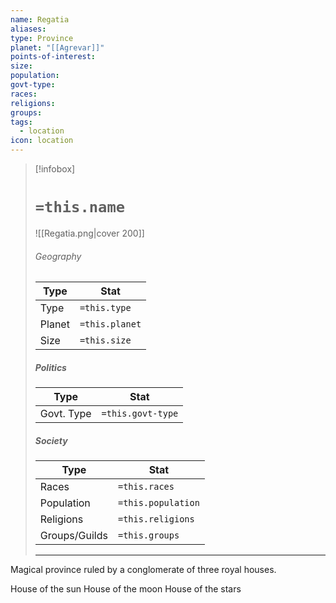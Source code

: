 ```yaml
---
name: Regatia
aliases: 
type: Province
planet: "[[Agrevar]]"
points-of-interest: 
size: 
population: 
govt-type: 
races: 
religions: 
groups: 
tags:
  - location
icon: location
---
```

> [!infobox]
> # `=this.name`
> ![[Regatia.png|cover 200]]
> ###### Geography
> | Type | Stat |
> | ---- | ---- |
> | Type | `=this.type` |
> |  Planet | `=this.planet` |
> |  Size    | `=this.size`   |
> 
> ##### Politics
> | Type | Stat |
> | ---- | ---- |
> | Govt. Type | `=this.govt-type` |
> 
> ##### Society
> | Type | Stat |
> | ---- | ---- |
> | Races | `=this.races` |
> | Population | `=this.population` |
> | Religions | `=this.religions` |
> | Groups/Guilds | `=this.groups`|
> ---

Magical province ruled by a conglomerate of three royal houses. 

House of the sun
House of the moon
House of the stars